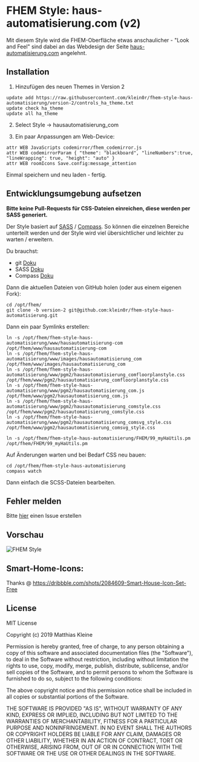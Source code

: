 # FHEM Style: haus-automatisierung.com (v2)

Mit diesem Style wird die FHEM-Oberfläche etwas anschaulicher - "Look and Feel" sind dabei an das Webdesign der Seite [haus-automatisierung.com](https://haus-automatisierung.com/) angelehnt.

## Installation

1. Hinzufügen des neuen Themes in Version 2

```
update add https://raw.githubusercontent.com/klein0r/fhem-style-haus-automatisierung/version-2/controls_ha_theme.txt
update check ha_theme
update all ha_theme
```

2. Select Style -> hausautomatisierung_com

3. Ein paar Anpassungen am Web-Device:

```
attr WEB JavaScripts codemirror/fhem_codemirror.js
attr WEB codemirrorParam { "theme": "blackboard", "lineNumbers":true, "lineWrapping": true, "height": "auto" }
attr WEB roomIcons Save.config:message_attention
```

Einmal speichern und neu laden - fertig.

## Entwicklungsumgebung aufsetzen

**Bitte keine Pull-Requests für CSS-Dateien einreichen, diese werden per SASS generiert.**

Der Style basiert auf [SASS](https://sass-lang.com/) / [Compass](http://compass-style.org/). So können die einzelnen Bereiche unterteilt werden und der Style wird viel übersichtlicher und leichter zu warten / erweitern.

Du brauchst:

- git [Doku](https://git-scm.com/book/de/v1/Los-geht%E2%80%99s-Git-installieren)
- SASS [Doku](https://sass-lang.com/install)
- Compass [Doku](http://compass-style.org/install/)

Dann die aktuellen Dateien von GitHub holen (oder aus einem eigenen Fork):

```
cd /opt/fhem/
git clone -b version-2 git@github.com:klein0r/fhem-style-haus-automatisierung.git
```

Dann ein paar Symlinks erstellen:

```
ln -s /opt/fhem/fhem-style-haus-automatisierung/www/hausautomatisierung-com /opt/fhem/www/hausautomatisierung-com
ln -s /opt/fhem/fhem-style-haus-automatisierung/www/images/hausautomatisierung_com /opt/fhem/www/images/hausautomatisierung_com
ln -s /opt/fhem/fhem-style-haus-automatisierung/www/pgm2/hausautomatisierung_comfloorplanstyle.css /opt/fhem/www/pgm2/hausautomatisierung_comfloorplanstyle.css
ln -s /opt/fhem/fhem-style-haus-automatisierung/www/pgm2/hausautomatisierung_com.js /opt/fhem/www/pgm2/hausautomatisierung_com.js
ln -s /opt/fhem/fhem-style-haus-automatisierung/www/pgm2/hausautomatisierung_comstyle.css /opt/fhem/www/pgm2/hausautomatisierung_comstyle.css
ln -s /opt/fhem/fhem-style-haus-automatisierung/www/pgm2/hausautomatisierung_comsvg_style.css /opt/fhem/www/pgm2/hausautomatisierung_comsvg_style.css

ln -s /opt/fhem/fhem-style-haus-automatisierung/FHEM/99_myHaUtils.pm /opt/fhem/FHEM/99_myHaUtils.pm
```

Auf Änderungen warten und bei Bedarf CSS neu bauen:

```
cd /opt/fhem/fhem-style-haus-automatisierung
compass watch
```

Dann einfach die SCSS-Dateien bearbeiten.

## Fehler melden

Bitte [hier](https://github.com/klein0r/fhem-style-haus-automatisierung/issues) einen Issue erstellen

## Vorschau

![FHEM Style](https://raw.githubusercontent.com/klein0r/fhem-style-haus-automatisierung/version-2/preview.png)

## Smart-Home-Icons:

Thanks @ https://dribbble.com/shots/2084609-Smart-House-Icon-Set-Free

## License

MIT License

Copyright (c) 2019 Matthias Kleine

Permission is hereby granted, free of charge, to any person obtaining a copy
of this software and associated documentation files (the "Software"), to deal
in the Software without restriction, including without limitation the rights
to use, copy, modify, merge, publish, distribute, sublicense, and/or sell
copies of the Software, and to permit persons to whom the Software is
furnished to do so, subject to the following conditions:

The above copyright notice and this permission notice shall be included in all
copies or substantial portions of the Software.

THE SOFTWARE IS PROVIDED "AS IS", WITHOUT WARRANTY OF ANY KIND, EXPRESS OR
IMPLIED, INCLUDING BUT NOT LIMITED TO THE WARRANTIES OF MERCHANTABILITY,
FITNESS FOR A PARTICULAR PURPOSE AND NONINFRINGEMENT. IN NO EVENT SHALL THE
AUTHORS OR COPYRIGHT HOLDERS BE LIABLE FOR ANY CLAIM, DAMAGES OR OTHER
LIABILITY, WHETHER IN AN ACTION OF CONTRACT, TORT OR OTHERWISE, ARISING FROM,
OUT OF OR IN CONNECTION WITH THE SOFTWARE OR THE USE OR OTHER DEALINGS IN THE
SOFTWARE.